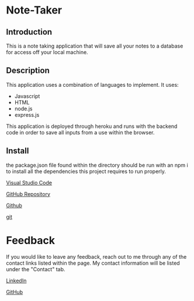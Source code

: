# Note-Taker

## Introduction

This is a note taking application that will save all your notes to a database for access off your local machine. 

## Description 

This application uses a combination of languages to implement. It uses: 

* Javascript
* HTML
* node.js
* express.js

This application is deployed through heroku and runs with the backend code in order to save all inputs from a use within the browser.

## Install 

the package.json file found within the directory should be run with an npm i to install all the dependencies this project requires to run properly.

[Visual Studio Code](https://code.visualstudio.com/)

[GitHub Repository](https://github.com/PN-Barnes/PN-Barnes.github.io)

[Github](https://github.com/)

[git](https://git-scm.com/downloads)

# Feedback

If you would like to leave any feedback, reach out to me through any of the contact links listed within the page. My contact information will be listed under the "Contact" tab. 

[LinkedIn](https://www.linkedin.com/feed/)

[GitHub](https://github.com/PN-Barnes)
